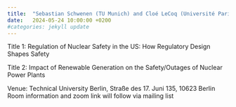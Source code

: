 ```yaml
---
title:  "Sebastian Schwenen (TU Munich) and Cloé LeCoq (Université Paris 2 Panthéon)"
date:   2024-05-24 10:00:00 +0200
#categories: jekyll update
---
```


Title 1: Regulation of Nuclear Safety in the US: How Regulatory
Design Shapes Safety

Title 2: Impact of Renewable Generation on the Safety/Outages of
Nuclear Power Plants

Venue: Technical University Berlin,
Straße des 17. Juni 135, 10623 Berlin
Room information and zoom link will
follow via mailing list


